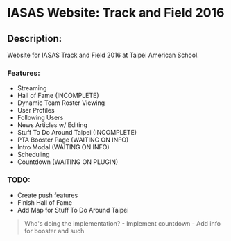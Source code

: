 # IASAS Website: Track and Field 2016
## Description:
Website for IASAS Track and Field 2016 at Taipei American School.
### Features:
- Streaming
- Hall of Fame (INCOMPLETE)
- Dynamic Team Roster Viewing
- User Profiles
- Following Users
- News Articles w/ Editing
- Stuff To Do Around Taipei (INCOMPLETE)
- PTA Booster Page (WAITING ON INFO)
- Intro Modal (WAITING ON INFO)
- Scheduling
- Countdown (WAITING ON PLUGIN)

### TODO:
  - Create push features
  - Finish Hall of Fame
  - Add Map for Stuff To Do Around Taipei
 > Who's doing the implementation?
    - Implement countdown
    - Add info for booster and such



